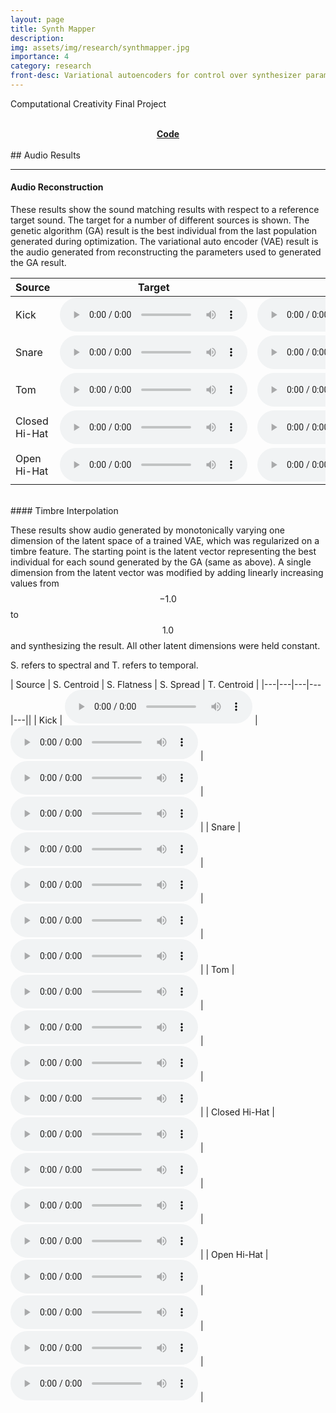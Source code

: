 ```yaml
---
layout: page
title: Synth Mapper
description: 
img: assets/img/research/synthmapper.jpg
importance: 4
category: research
front-desc: Variational autoencoders for control over synthesizer parameters. Paired with evolutionary data generators to guide learning towards desired sounds.
---
```


Computational Creativity Final Project

<br />
<div align="center">
    <a href="https://github.com/jorshi/synthmap"><i class="fab fa-github"></i> <b>Code</b></a>
</div>

<br />
## Audio Results
<hr />

#### Audio Reconstruction
These results show the sound matching results with respect to a reference target sound.
The target for a number of different sources is shown. The genetic algorithm (GA) result is the
best individual from the last population generated during optimization. The variational 
auto encoder (VAE) result is the audio
generated from reconstructing the parameters used to generated the GA result.

| Source | Target | GA | VAE |
|---|---|---|---|
| Kick | <audio controls class="player"><source src="/assets/audio/synthmap/version_1_target.mp3" type="audio/mpeg"></audio> |  <audio controls class="player"><source src="/assets/audio/synthmap/version_1_target_ga.mp3" type="audio/mpeg"></audio> | <audio controls class="player"><source src="/assets/audio/synthmap/version_1_target_vae.mp3" type="audio/mpeg"></audio> |
| Snare | <audio controls class="player"><source src="/assets/audio/synthmap/version_3_target.mp3" type="audio/mpeg"></audio> |  <audio controls class="player"><source src="/assets/audio/synthmap/version_3_target_ga.mp3" type="audio/mpeg"></audio> | <audio controls class="player"><source src="/assets/audio/synthmap/version_3_target_vae.mp3" type="audio/mpeg"></audio> |
| Tom | <audio controls class="player"><source src="/assets/audio/synthmap/version_4_target.mp3" type="audio/mpeg"></audio> |  <audio controls class="player"><source src="/assets/audio/synthmap/version_4_target_ga.mp3" type="audio/mpeg"></audio> | <audio controls class="player"><source src="/assets/audio/synthmap/version_4_target_vae.mp3" type="audio/mpeg"></audio> |
| Closed Hi-Hat | <audio controls class="player"><source src="/assets/audio/synthmap/version_0_target.mp3" type="audio/mpeg"></audio> |  <audio controls class="player"><source src="/assets/audio/synthmap/version_0_target_ga.mp3" type="audio/mpeg"></audio> | <audio controls class="player"><source src="/assets/audio/synthmap/version_0_target_vae.mp3" type="audio/mpeg"></audio> |
| Open Hi-Hat | <audio controls class="player"><source src="/assets/audio/synthmap/version_2_target.mp3" type="audio/mpeg"></audio> |  <audio controls class="player"><source src="/assets/audio/synthmap/version_2_target_ga.mp3" type="audio/mpeg"></audio> | <audio controls class="player"><source src="/assets/audio/synthmap/version_2_target_vae.mp3" type="audio/mpeg"></audio> |

<br />
#### Timbre Interpolation

These results show audio generated by monotonically varying one dimension of the latent space
of a trained VAE, which was regularized on a timbre feature. The starting point is the
latent vector representing the best individual for each sound generated by the GA (same as above).
A single dimension from the latent vector was modified by adding linearly increasing values
from $$-1.0$$ to $$1.0$$ and synthesizing the result. All other latent dimensions were held
constant. 

S. refers to spectral and T. refers to temporal.

| Source | S. Centroid | S. Flatness | S. Spread | T. Centroid |
|---|---|---|---|---||
| Kick | <audio controls class="player"><source src="/assets/audio/synthmap/version_1_spectralcentroid_control.mp3" type="audio/mpeg"></audio> | <audio controls class="player"><source src="/assets/audio/synthmap/version_1_spectralflatness_control.mp3" type="audio/mpeg"></audio> | <audio controls class="player"><source src="/assets/audio/synthmap/version_1_spectralspread_control.mp3" type="audio/mpeg"></audio> | <audio controls class="player"><source src="/assets/audio/synthmap/version_1_temporalcentroid_control.mp3" type="audio/mpeg"></audio> |
| Snare | <audio controls class="player"><source src="/assets/audio/synthmap/version_3_spectralcentroid_control.mp3" type="audio/mpeg"></audio> | <audio controls class="player"><source src="/assets/audio/synthmap/version_3_spectralflatness_control.mp3" type="audio/mpeg"></audio> | <audio controls class="player"><source src="/assets/audio/synthmap/version_3_spectralspread_control.mp3" type="audio/mpeg"></audio> | <audio controls class="player"><source src="/assets/audio/synthmap/version_3_temporalcentroid_control.mp3" type="audio/mpeg"></audio> |
| Tom | <audio controls class="player"><source src="/assets/audio/synthmap/version_4_spectralcentroid_control.mp3" type="audio/mpeg"></audio> | <audio controls class="player"><source src="/assets/audio/synthmap/version_4_spectralflatness_control.mp3" type="audio/mpeg"></audio> | <audio controls class="player"><source src="/assets/audio/synthmap/version_4_spectralspread_control.mp3" type="audio/mpeg"></audio> | <audio controls class="player"><source src="/assets/audio/synthmap/version_4_temporalcentroid_control.mp3" type="audio/mpeg"></audio> |
| Closed Hi-Hat | <audio controls class="player"><source src="/assets/audio/synthmap/version_0_spectralcentroid_control.mp3" type="audio/mpeg"></audio> | <audio controls class="player"><source src="/assets/audio/synthmap/version_0_spectralflatness_control.mp3" type="audio/mpeg"></audio> | <audio controls class="player"><source src="/assets/audio/synthmap/version_0_spectralspread_control.mp3" type="audio/mpeg"></audio> | <audio controls class="player"><source src="/assets/audio/synthmap/version_0_temporalcentroid_control.mp3" type="audio/mpeg"></audio> |
| Open Hi-Hat | <audio controls class="player"><source src="/assets/audio/synthmap/version_2_spectralcentroid_control.mp3" type="audio/mpeg"></audio> | <audio controls class="player"><source src="/assets/audio/synthmap/version_2_spectralflatness_control.mp3" type="audio/mpeg"></audio> | <audio controls class="player"><source src="/assets/audio/synthmap/version_2_spectralspread_control.mp3" type="audio/mpeg"></audio> | <audio controls class="player"><source src="/assets/audio/synthmap/version_2_temporalcentroid_control.mp3" type="audio/mpeg"></audio> |